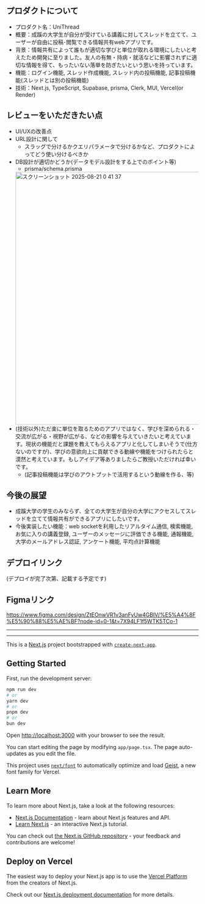 ## プロダクトについて
- プロダクト名：UniThread
- 概要：成蹊の大学生が自分が受けている講義に対してスレッドを立てて、ユーザーが自由に投稿･閲覧できる情報共有webアプリです。
- 背景：情報共有によって誰もが適切な学びと単位が取れる環境にしたいと考えたため開発に至りました。友人の有無・持病・就活などに影響されずに適切な情報を得て、もったいない落単を防ぎたいという思いを持っています。
- 機能：ログイン機能, スレッド作成機能, スレッド内の投稿機能, 記事投稿機能(スレッドとは別の投稿機能)
- 技術：Next.js, TypeScript, Supabase, prisma, Clerk, MUI, Vercel(or Render)

## レビューをいただきたい点
- UI/UXの改善点
- URL設計に関して
  - スラッグで分けるかクエリパラメータで分けるかなど、プロダクトによってどう使い分けるべきか
- DB設計が適切かどうか(データモデル設計をする上でのポイント等)
  - prisma/schema.prisma
   <img width="771" height="663" alt="スクリーンショット 2025-08-21 0 41 37" src="https://github.com/user-attachments/assets/0ba1ee64-8c75-464e-8ed5-cca9f3e81d39" />
- (技術以外)ただ楽に単位を取るためのアプリではなく、学びを深められる・交流が広がる・視野が広がる、などの影響を与えていきたいと考えています。現状の機能だと課題を教えてもらえるアプリと化してしまいそうで(仕方ないのですが)、学びの意欲向上に貢献できる動線や機能をつけられたらと漠然と考えています。もしアイデア等ありましたらご教授いただければ幸いです。
  - (記事投稿機能は学びのアウトプットで活用するという動線を作る、等)

## 今後の展望
- 成蹊大学の学生のみならず、全ての大学生が自分の大学にアクセスしてスレッドを立てて情報共有ができるアプリにしたいです。
- 今後実装したい機能：web socketを利用したリアルタイム通信, 検索機能, お気に入りの講義登録, ユーザーのメッセージに評価できる機能, 通報機能, 大学のメールアドレス認証, アンケート機能, 平均点計算機能

## デプロイリンク
(デプロイが完了次第、記載する予定です)

## Figmaリンク
https://www.figma.com/design/ZtEOnwVR1v3anFyUw4GBIV/%E5%A4%8F%E5%90%88%E5%AE%BF?node-id=0-1&t=7X94LF1f5WTK5TCo-1




---
---

This is a [Next.js](https://nextjs.org) project bootstrapped with [`create-next-app`](https://nextjs.org/docs/app/api-reference/cli/create-next-app).

## Getting Started

First, run the development server:

```bash
npm run dev
# or
yarn dev
# or
pnpm dev
# or
bun dev
```

Open [http://localhost:3000](http://localhost:3000) with your browser to see the result.

You can start editing the page by modifying `app/page.tsx`. The page auto-updates as you edit the file.

This project uses [`next/font`](https://nextjs.org/docs/app/building-your-application/optimizing/fonts) to automatically optimize and load [Geist](https://vercel.com/font), a new font family for Vercel.

## Learn More

To learn more about Next.js, take a look at the following resources:

- [Next.js Documentation](https://nextjs.org/docs) - learn about Next.js features and API.
- [Learn Next.js](https://nextjs.org/learn) - an interactive Next.js tutorial.

You can check out [the Next.js GitHub repository](https://github.com/vercel/next.js) - your feedback and contributions are welcome!

## Deploy on Vercel

The easiest way to deploy your Next.js app is to use the [Vercel Platform](https://vercel.com/new?utm_medium=default-template&filter=next.js&utm_source=create-next-app&utm_campaign=create-next-app-readme) from the creators of Next.js.

Check out our [Next.js deployment documentation](https://nextjs.org/docs/app/building-your-application/deploying) for more details.
